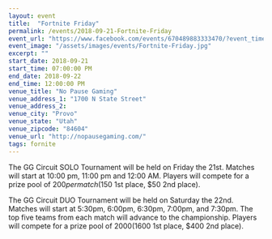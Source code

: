 ```yaml
---
layout: event
title:  "Fortnite Friday"
permalink: /events/2018-09-21-Fortnite-Friday
event_url: "https://www.facebook.com/events/670489883333470/?event_time_id=670489946666797"
event_image: "/assets/images/events/Fortnite-Friday.jpg"
excerpt: ""
start_date: 2018-09-21
start_time: 07:00:00 PM
end_date: 2018-09-22
end_time: 12:00:00 PM
venue_title: "No Pause Gaming"
venue_address_1: "1700 N State Street"
venue_address_2:
venue_city: "Provo"
venue_state: "Utah"
venue_zipcode: "84604"
venue_url: "http://nopausegaming.com/"
tags: fornite
---
```


The GG Circuit SOLO Tournament will be held on Friday the 21st. Matches will start at 10:00 pm, 11:00 pm and 12:00 AM. Players will compete for a prize pool of $200 per match ($150 1st place, $50 2nd place).

The GG Circuit DUO Tournament will be held on Saturday the 22nd. Matches will start at 5:30pm, 6:00pm, 6:30pm, 7:00pm, and 7:30pm. The top five teams from each match will advance to the championship. Players will compete for a prize pool of $2000 ($1600 1st place, $400 2nd place).